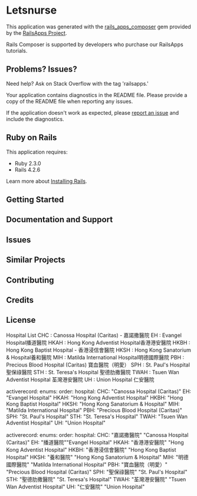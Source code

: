 Letsnurse
================

This application was generated with the [rails_apps_composer](https://github.com/RailsApps/rails_apps_composer) gem
provided by the [RailsApps Project](http://railsapps.github.io/).

Rails Composer is supported by developers who purchase our RailsApps tutorials.

Problems? Issues?
-----------

Need help? Ask on Stack Overflow with the tag 'railsapps.'

Your application contains diagnostics in the README file. Please provide a copy of the README file when reporting any issues.

If the application doesn't work as expected, please [report an issue](https://github.com/RailsApps/rails_apps_composer/issues)
and include the diagnostics.

Ruby on Rails
-------------

This application requires:

- Ruby 2.3.0
- Rails 4.2.6

Learn more about [Installing Rails](http://railsapps.github.io/installing-rails.html).

Getting Started
---------------

Documentation and Support
-------------------------

Issues
-------------

Similar Projects
----------------

Contributing
------------

Credits
-------

License
-------

Hospital List
CHC : Canossa Hospital (Caritas) - 嘉諾撒醫院
EH : Evangel Hospital播道醫院
HKAH : Hong Kong Adventist Hospital香港港安醫院
HKBH : Hong Kong Baptist Hospital - 香港浸信會醫院
HKSH : Hong Kong Sanatorium & Hospital養和醫院
MIH : Matilda International Hospital明德國際醫院
PBH : Precious Blood Hospital (Caritas) 寶血醫院（明愛）
SPH : St. Paul's Hospital 聖保祿醫院
STH : St. Teresa's Hospital 聖德肋撒醫院
TWAH : Tsuen Wan Adventist Hospital 荃灣港安醫院
UH : Union Hospital 仁安醫院

   activerecord:
     enums:
      order:
        hospital:
          CHC:  "Canossa Hospital (Caritas)"
          EH:   "Evangel Hospital"
          HKAH: "Hong Kong Adventist Hospital"
          HKBH: "Hong Kong Baptist Hospital"
          HKSH: "Hong Kong Sanatorium & Hospital"
          MIH:  "Matilda International Hospital"
          PBH:  "Precious Blood Hospital (Caritas)"
          SPH:  "St. Paul's Hospital"
          STH:  "St. Teresa's Hospital"
          TWAH: "Tsuen Wan Adventist Hospital"
          UH:   "Union Hospital"

   activerecord:
     enums:
      order:
        hospital:
          CHC:  "嘉諾撒醫院" "Canossa Hospital (Caritas)"
          EH:   "播道醫院""Evangel Hospital"
          HKAH: "香港港安醫院" "Hong Kong Adventist Hospital"
          HKBH: "香港浸信會醫院" "Hong Kong Baptist Hospital"
          HKSH: "養和醫院" "Hong Kong Sanatorium & Hospital"
          MIH:  "明德國際醫院" "Matilda International Hospital"
          PBH:  "寶血醫院（明愛）" "Precious Blood Hospital (Caritas)"
          SPH:  "聖保祿醫院" "St. Paul's Hospital"
          STH:  "聖德肋撒醫院" "St. Teresa's Hospital"
          TWAH: "荃灣港安醫院" "Tsuen Wan Adventist Hospital"
          UH:   "仁安醫院"  "Union Hospital"
